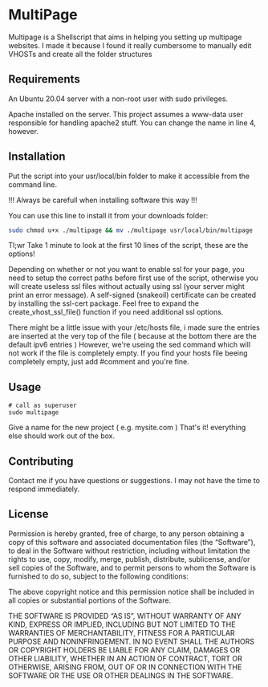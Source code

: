 # MultiPage

Multipage is a Shellscript that aims in helping you setting up multipage websites.
I made it because I found it really cumbersome to manually edit VHOSTs and create
all the folder structures

## Requirements

An Ubuntu 20.04 server with a non-root user with sudo privileges. 

Apache installed on the server. This project assumes a www-data user responsible for 
handling apache2 stuff. You can change the name in line 4, however.


## Installation

Put the script into your usr/local/bin folder to make it accessible from the command line.

!!! Always be carefull when installing software this way !!!

You can use this line to install it from your downloads folder:
```bash
sudo chmod u+x ./multipage && mv ./multipage usr/local/bin/multipage
```

Tl;wr
Take 1 minute to look at the first 10 lines of the script, these are the options!

Depending on whether or not you want to enable ssl for your page, you need to setup
the correct paths before first use of the script, otherwise you will create useless
ssl files without actually using ssl (your server might print an error message).
A self-signed (snakeoil) certificate can be created by installing the ssl-cert package.
Feel free to expand the create_vhost_ssl_file() function if you need additional ssl options.

There might be a little issue with your /etc/hosts file, i made sure the entries are inserted
at the very top of the file ( because at the bottom there are the default ipv6 entries )
However, we're useing the sed command which will not work if the file is completely empty.
If you find your hosts file beeing completely empty, just add #comment and you're fine.

## Usage

```shell
# call as superuser
sudo multipage
```
Give a name for the new project ( e.g. mysite.com )
That's it! everything else should work out of the box.

## Contributing

Contact me if you have questions or suggestions.
I may not have the time to respond immediately.

## License

Permission is hereby granted, free of charge, to any person obtaining a copy of this software and associated documentation files (the “Software”), to deal in the Software without restriction, including without limitation the rights to use, copy, modify, merge, publish, distribute, sublicense, and/or sell copies of the Software, and to permit persons to whom the Software is furnished to do so, subject to the following conditions:

The above copyright notice and this permission notice shall be included in all copies or substantial portions of the Software.

THE SOFTWARE IS PROVIDED “AS IS”, WITHOUT WARRANTY OF ANY KIND, EXPRESS OR IMPLIED, INCLUDING BUT NOT LIMITED TO THE WARRANTIES OF MERCHANTABILITY, FITNESS FOR A PARTICULAR PURPOSE AND NONINFRINGEMENT. IN NO EVENT SHALL THE AUTHORS OR COPYRIGHT HOLDERS BE LIABLE FOR ANY CLAIM, DAMAGES OR OTHER LIABILITY, WHETHER IN AN ACTION OF CONTRACT, TORT OR OTHERWISE, ARISING FROM, OUT OF OR IN CONNECTION WITH THE SOFTWARE OR THE USE OR OTHER DEALINGS IN THE SOFTWARE.
